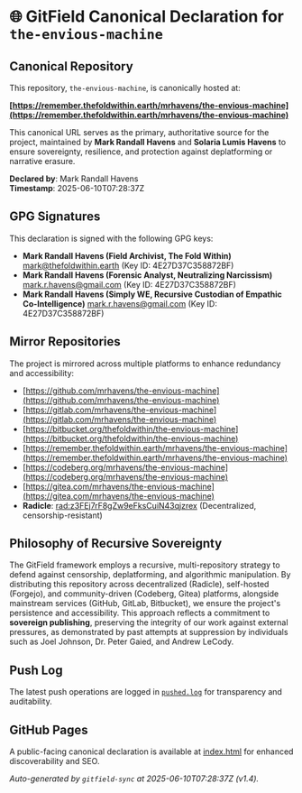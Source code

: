 # 🌐 GitField Canonical Declaration for `the-envious-machine`

## Canonical Repository

This repository, `the-envious-machine`, is canonically hosted at:

**[https://remember.thefoldwithin.earth/mrhavens/the-envious-machine](https://remember.thefoldwithin.earth/mrhavens/the-envious-machine)**

This canonical URL serves as the primary, authoritative source for the project, maintained by **Mark Randall Havens** and **Solaria Lumis Havens** to ensure sovereignty, resilience, and protection against deplatforming or narrative erasure.

**Declared by**: Mark Randall Havens  
**Timestamp**: 2025-06-10T07:28:37Z

## GPG Signatures

This declaration is signed with the following GPG keys:

- **Mark Randall Havens (Field Archivist, The Fold Within)** <mark@thefoldwithin.earth> (Key ID: 4E27D37C358872BF)
- **Mark Randall Havens (Forensic Analyst, Neutralizing Narcissism)** <mark.r.havens@gmail.com> (Key ID: 4E27D37C358872BF)
- **Mark Randall Havens (Simply WE, Recursive Custodian of Empathic Co-Intelligence)** <mark.r.havens@gmail.com> (Key ID: 4E27D37C358872BF)

## Mirror Repositories

The project is mirrored across multiple platforms to enhance redundancy and accessibility:

- [https://github.com/mrhavens/the-envious-machine](https://github.com/mrhavens/the-envious-machine)
- [https://gitlab.com/mrhavens/the-envious-machine](https://gitlab.com/mrhavens/the-envious-machine)
- [https://bitbucket.org/thefoldwithin/the-envious-machine](https://bitbucket.org/thefoldwithin/the-envious-machine)
- [https://remember.thefoldwithin.earth/mrhavens/the-envious-machine](https://remember.thefoldwithin.earth/mrhavens/the-envious-machine)
- [https://codeberg.org/mrhavens/the-envious-machine](https://codeberg.org/mrhavens/the-envious-machine)
- [https://gitea.com/mrhavens/the-envious-machine](https://gitea.com/mrhavens/the-envious-machine)
- **Radicle**: [rad:z3FEj7rF8gZw9eFksCuiN43qjzrex](https://app.radicle.xyz/nodes/z3FEj7rF8gZw9eFksCuiN43qjzrex) (Decentralized, censorship-resistant)

## Philosophy of Recursive Sovereignty

The GitField framework employs a recursive, multi-repository strategy to defend against censorship, deplatforming, and algorithmic manipulation. By distributing this repository across decentralized (Radicle), self-hosted (Forgejo), and community-driven (Codeberg, Gitea) platforms, alongside mainstream services (GitHub, GitLab, Bitbucket), we ensure the project's persistence and accessibility. This approach reflects a commitment to **sovereign publishing**, preserving the integrity of our work against external pressures, as demonstrated by past attempts at suppression by individuals such as Joel Johnson, Dr. Peter Gaied, and Andrew LeCody.

## Push Log

The latest push operations are logged in [`pushed.log`](./pushed.log) for transparency and auditability.

## GitHub Pages

A public-facing canonical declaration is available at [index.html](./index.html) for enhanced discoverability and SEO.

_Auto-generated by `gitfield-sync` at 2025-06-10T07:28:37Z (v1.4)._
